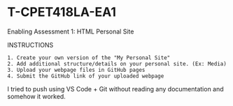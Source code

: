 # T-CPET418LA-EA1
Enabling Assessment 1: HTML Personal Site

INSTRUCTIONS

    1. Create your own version of the "My Personal Site"
    2. Add additional structure/details on your personal site. (Ex: Media)
    3. Upload your webpage files in GitHub pages
    4. Submit the GitHub link of your uploaded webpage

I tried to push using VS Code + Git without reading any documentation and somehow it worked.
